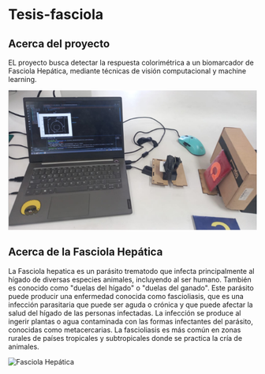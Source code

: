 # Tesis-fasciola

## Acerca del proyecto
EL proyecto busca detectar la respuesta colorimétrica a un biomarcador de Fasciola Hepática, mediante técnicas de visión computacional y machine learning.

![vision](./fotos/foto3.png)

## Acerca de la Fasciola Hepática
La Fasciola hepatica es un parásito trematodo que infecta principalmente al hígado de diversas especies animales, incluyendo al ser humano. También es conocido como "duelas del hígado" o "duelas del ganado". Este parásito puede producir una enfermedad conocida como fascioliasis, que es una infección parasitaria que puede ser aguda o crónica y que puede afectar la salud del hígado de las personas infectadas. La infección se produce al ingerir plantas o agua contaminada con las formas infectantes del parásito, conocidas como metacercarias. La fascioliasis es más común en zonas rurales de países tropicales y subtropicales donde se practica la cría de animales.

![Fasciola Hepática](https://www.portalveterinaria.com/upload/20190426092634Fasciola_hepatica2.jpg)
